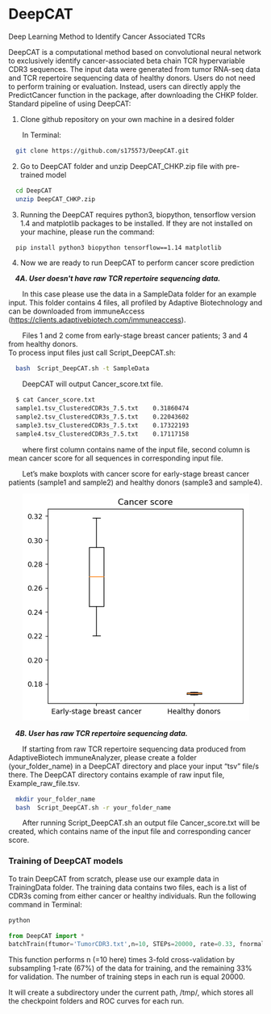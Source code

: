 # DeepCAT
Deep Learning Method to Identify Cancer Associated TCRs

DeepCAT is a computational method based on convolutional neural network to exclusively identify cancer-associated beta chain TCR hypervariable CDR3 sequences. The input data were generated from tumor RNA-seq data and TCR repertoire sequencing data of healthy donors. Users do not need to perform training or evaluation. Instead, users can directly apply the PredictCancer function in the package, after downloading the CHKP folder. 
Standard pipeline of using DeepCAT:



 1. Clone github repository on your own machine in a desired folder

&nbsp; &nbsp; &nbsp;&nbsp;
    In Terminal:

```bash
  git clone https://github.com/s175573/DeepCAT.git
```

 2. Go to DeepCAT folder and unzip DeepCAT_CHKP.zip file with pre-trained model 
   
```bash
  cd DeepCAT
  unzip DeepCAT_CHKP.zip 
```

 3. Running the DeepCAT requires python3, biopython, tensorflow version 1.4 and matplotlib packages to be installed. If they are not installed on your machine, please run the command:
 
```bash
  pip install python3 biopython tensorflow==1.14 matplotlib 
```

 4. Now we are ready to run DeepCAT to perform cancer score prediction  


***&nbsp; &nbsp; 4A. User doesn't have raw TCR repertoire sequencing data.***
 


&nbsp; &nbsp; &nbsp;&nbsp;
In this case please use the data in a SampleData folder for an example input. 
This folder contains 4 files, all profiled by Adaptive Biotechnology and can be downloaded from immuneAccess (https://clients.adaptivebiotech.com/immuneaccess).

&nbsp; &nbsp; &nbsp;&nbsp;
Files 1 and 2 come from early-stage breast cancer patients; 3 and 4 from healthy donors.<br />
To process input files just call Script_DeepCAT.sh:

```bash
  bash  Script_DeepCAT.sh -t SampleData
```

&nbsp; &nbsp; &nbsp;&nbsp;
DeepCAT will output Cancer_score.txt file. 


```bash
  $ cat Cancer_score.txt
  sample1.tsv_ClusteredCDR3s_7.5.txt	0.31860474
  sample2.tsv_ClusteredCDR3s_7.5.txt	0.22043602
  sample3.tsv_ClusteredCDR3s_7.5.txt	0.17322193
  sample4.tsv_ClusteredCDR3s_7.5.txt	0.17117158
```

&nbsp; &nbsp; &nbsp;&nbsp; 
where first column contains name of the input file, second column is mean cancer score for all sequences in corresponding input file.<br />

&nbsp; &nbsp; &nbsp;&nbsp;
Let’s make boxplots with cancer score for early-stage breast cancer patients (sample1 and sample2) and healthy donors (sample3 and sample4).

<p align="center">
  <img src="Figures/Cancer_score.png">
</p>


***&nbsp; &nbsp; 4B. User has raw TCR repertoire sequencing data.***


&nbsp; &nbsp; &nbsp;&nbsp;
If starting from raw TCR repertoire sequencing data produced from AdaptiveBiotech immuneAnalyzer, please create a folder (your_folder_name) in a DeepCAT directory and place your input “tsv” file/s there. The DeepCAT directory contains example of raw input file, Example_raw_file.tsv.

```bash
  mkdir your_folder_name
  bash  Script_DeepCAT.sh -r your_folder_name
```

&nbsp; &nbsp; &nbsp;&nbsp;
After running Script_DeepCAT.sh an output file Cancer_score.txt will be created, which contains name of the input file and corresponding cancer score. 

### Training of DeepCAT models

To train DeepCAT from scratch, please use our example data in TrainingData folder. The training data contains two files, each is a list of CDR3s coming from either cancer or healthy individuals.
Run the following command in Terminal:
```bash
python
```
```python
from DeepCAT import *
batchTrain(ftumor='TumorCDR3.txt',n=10, STEPs=20000, rate=0.33, fnormal='NormalCDR3.txt')
```
This function performs n (=10 here) times 3-fold cross-validation by subsampling 1-rate (67%) of the data for training, and the remaining 33% for validation. The number of training steps in each run is equal 20000.

It will create a subdirectory under the current path, /tmp/, which stores all the checkpoint folders and ROC curves for each run.